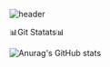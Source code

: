 <!-- 헤더 장식 -->
![header](https://capsule-render.vercel.app/api?type=Venom&text=Portfolio)


📊Git Statats📊

<!-- 깃허브 스탯 코드 -->
![Anurag's GitHub stats](https://github-readme-stats.vercel.app/api?username=jukang3570&show_icons=true&theme=radical)
